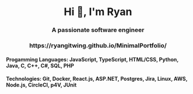 <h1 align="center">Hi 👋, I'm Ryan</h1>
<h3 align="center">A passionate software engineer</h3>

<h3 align="center">https://ryangitwing.github.io/MinimalPortfolio/</h3>

<h4>Progamming Languages: JavaScript, TypeScript, HTML/CSS, Python, Java, C, C++, C#,  SQL, PHP </h4>
<h4>Technologies: Git, Docker, React.js, ASP.NET, Postgres, Jira, Linux, AWS, Node.js, CircleCI, p4V, JUnit</h4>
